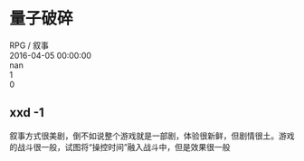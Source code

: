 



# 量子破碎
  
RPG / 叙事  
2016-04-05 00:00:00  
nan  
1  
0
## xxd -1


叙事方式很美剧，倒不如说整个游戏就是一部剧，体验很新鲜，但剧情很土。游戏的战斗很一般，试图将“操控时间”融入战斗中，但是效果很一般